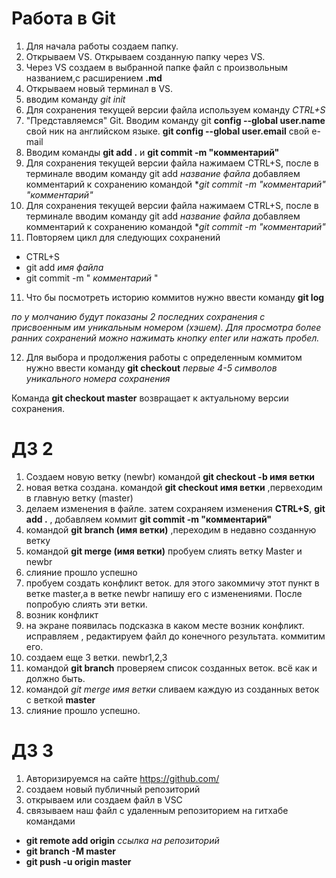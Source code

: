 # Работа в Git
1. Для начала работы создаем папку. 
2. Открываем VS. Открываем созданную папку через VS.
3. Через VS создаем в выбранной папке файл с произвольным названием,с расширением **.md**
4. Открываем новый терминал в VS.
5. вводим команду *git init*
6. Для сохранения текущей версии файла используем команду *CTRL+S*
7. "Представляемся" Git. Вводим команду git  **config --global user.name** свой ник на английском языке.
**git config --global user.email** свой e-mail
8. Вводим команды **git add .** и **git commit -m "комментарий"**
9. Для сохранения текущей версии файла нажимаем CTRL+S, после в терминале вводим команду git add *название файла* 
добавляем комментарий к сохранению командой **git commit -m *"комментарий" "комментарий"**
9. Для сохранения текущей версии файла нажимаем CTRL+S, после в терминале вводим команду git add *название файла* 
добавляем комментарий к сохранению командой **git commit -m *"комментарий"**
10. Повторяем цикл для следующих сохранений
* CTRL+S
* git add *имя файла*
* git commit -m " *комментарий* "
11. Что бы посмотреть историю коммитов нужно ввести команду **git log** 

*по у молчанию будут показаны 2 последних сохранения с присвоенным им уникальным номером (хэшем). Для просмотра более ранних сохранений можно нажимать кнопку enter или нажать пробел.*

12. Для выбора и продолжения работы с определенным коммитом нужно ввести команду **git checkout** *первые 4-5 символов уникального номера сохранения*

Команда **git checkout master** возвращает к актуальному версии сохранения.



# ДЗ 2

1. Создаем новую ветку (newbr) командой **git checkout -b имя ветки** 
2. новая ветка создана. командой **git checkout имя ветки** ,первеходим в главную ветку (master)
3. делаем изменения в файле. затем сохраняем изменения **CTRL+S**, **git add .** , добавляем коммит **git commit -m "комментарий"**
4. командой **git branch (имя ветки)** ,переходим в недавно созданную ветку
5. командой **git merge (имя ветки)** пробуем слиять ветку Master и newbr
6. слияние прошло успешно 
7. пробуем создать конфликт веток. для этого закоммичу этот пункт в ветке master,а в ветке newbr напишу его с изменениями. После попробую слиять эти ветки.
8. возник конфликт
9. на экране появилась подсказка в каком месте возник конфликт. исправляем , редактируем файл до конечного результата. коммитим его.
10. создаем еще 3 ветки. newbr1,2,3
11. командой **git branch** проверяем список созданных веток. всё как и должно быть.
12. командой *git merge *имя ветки** сливаем каждую из созданных веток с веткой **master**
13. слияние прошло успешно. 


# ДЗ 3

1. Авторизируемся на сайте https://github.com/
2. создаем новый публичный репозиторий 
3. открываем или создаем файл в VSC 
4. связываем наш файл с удаленным репозиторием на гитхабе командами 
* **git remote add origin** *ссылка на репозиторий*
* **git branch -M master**
* **git push -u origin master**